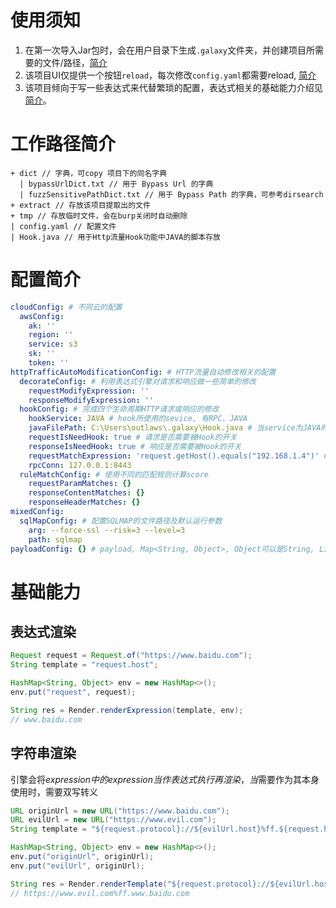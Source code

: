 # 使用须知

1. 在第一次导入Jar包时，会在用户目录下生成`.galaxy`文件夹，并创建项目所需要的文件/路径，[简介](#工作路径简介)
2. 该项目UI仅提供一个按钮`reload`，每次修改`config.yaml`都需要reload,  [简介](#配置简介)
3. 该项目倾向于写一些表达式来代替繁琐的配置，表达式相关的基础能力介绍见[简介](#基础能力)。

# 工作路径简介

```
+ dict // 字典，可copy 项目下的同名字典
  | bypassUrlDict.txt // 用于 Bypass Url 的字典
  | fuzzSensitivePathDict.txt // 用于 Bypass Path 的字典，可参考dirsearch
+ extract // 存放该项目提取出的文件
+ tmp // 存放临时文件，会在burp关闭时自动删除
| config.yaml // 配置文件
| Hook.java // 用于Http流量Hook功能中JAVA的脚本存放
```

# 配置简介

```yaml
cloudConfig: # 不同云的配置
  awsConfig:
    ak: ''
    region: ''
    service: s3
    sk: ''
    token: ''
httpTrafficAutoModificationConfig: # HTTP流量自动修改相关的配置
  decorateConfig: # 利用表达式引擎对请求和响应做一些简单的修改
    requestModifyExpression: ''
    responseModifyExpression: ''
  hookConfig: # 完成四个生命周期HTTP请求或响应的修改
    hookService: JAVA # hook所使用的sevice, 有RPC、JAVA
    javaFilePath: C:\Users\outlaws\.galaxy\Hook.java # 当service为JAVA时的java或class文件
    requestIsNeedHook: true # 请求是否需要被Hook的开关
    responseIsNeedHook: true # 响应是否需要被Hook的开关
    requestMatchExpression: 'request.getHost().equals("192.168.1.4")' # 请求是否需要被Hook的表达式
    rpcConn: 127.0.0.1:8443
  ruleMatchConfig: # 使用不同的匹配规则计算score
    requestParamMatches: {}
    responseContentMatches: {}
    responseHeaderMatches: {}
mixedConfig:
  sqlMapConfig: # 配置SQLMAP的文件路径及默认运行参数
    arg: --force-ssl --risk=3 --level=3
    path: sqlmap
payloadConfig: {} # payload, Map<String, Object>, Object可以是String, List, Map，会自动逐级生成Menu和MenuIte
```

# 基础能力

## 表达式渲染

```java
Request request = Request.of("https://www.baidu.com");
String template = "request.host";

HashMap<String, Object> env = new HashMap<>();
env.put("request", request);

String res = Render.renderExpression(template, env);
// www.baidu.com
```

## 字符串渲染

引擎会将${expression}中的expression当作表达式执行再渲染，当$需要作为其本身使用时，需要双写转义

```java
URL originUrl = new URL("https://www.baidu.com");
URL evilUrl = new URL("https://www.evil.com");
String template = "${request.protocol}://${evilUrl.host}%ff.${request.host}";

HashMap<String, Object> env = new HashMap<>();
env.put("originUrl", originUrl);
env.put("evilUrl", originUrl);

String res = Render.renderTemplate("${request.protocol}://${evilUrl.host}%ff.${request.host}", env);
// https://www.evil.com%ff.www.baidu.com
```
